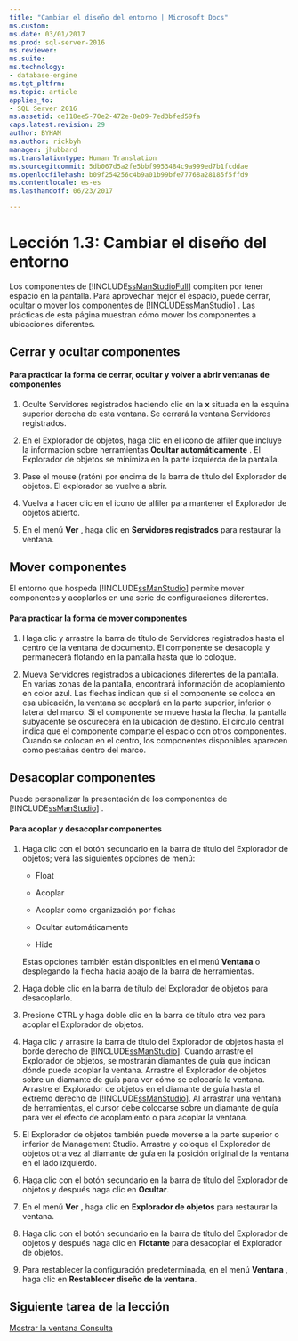 ```yaml
---
title: "Cambiar el diseño del entorno | Microsoft Docs"
ms.custom: 
ms.date: 03/01/2017
ms.prod: sql-server-2016
ms.reviewer: 
ms.suite: 
ms.technology:
- database-engine
ms.tgt_pltfrm: 
ms.topic: article
applies_to:
- SQL Server 2016
ms.assetid: ce118ee5-70e2-472e-8e09-7ed3bfed59fa
caps.latest.revision: 29
author: BYHAM
ms.author: rickbyh
manager: jhubbard
ms.translationtype: Human Translation
ms.sourcegitcommit: 5db067d5a2fe5bbf9953484c9a999ed7b1fcddae
ms.openlocfilehash: b09f254256c4b9a01b99bfe77768a28185f5ffd9
ms.contentlocale: es-es
ms.lasthandoff: 06/23/2017

---
```

# <a name="lesson-1-3---change-the-environment-layout"></a>Lección 1.3: Cambiar el diseño del entorno
Los componentes de [!INCLUDE[ssManStudioFull](../../includes/ssmanstudiofull-md.md)] compiten por tener espacio en la pantalla. Para aprovechar mejor el espacio, puede cerrar, ocultar o mover los componentes de [!INCLUDE[ssManStudio](../../includes/ssmanstudio-md.md)] . Las prácticas de esta página muestran cómo mover los componentes a ubicaciones diferentes.  
  
## <a name="closing-and-hiding-components"></a>Cerrar y ocultar componentes  
  
#### <a name="to-practice-closing-hiding-and-reopening-component-windows"></a>Para practicar la forma de cerrar, ocultar y volver a abrir ventanas de componentes  
  
1.  Oculte Servidores registrados haciendo clic en la **x** situada en la esquina superior derecha de esta ventana. Se cerrará la ventana Servidores registrados.  
  
2.  En el Explorador de objetos, haga clic en el icono de alfiler que incluye la información sobre herramientas **Ocultar automáticamente** . El Explorador de objetos se minimiza en la parte izquierda de la pantalla.  
  
3.  Pase el mouse (ratón) por encima de la barra de título del Explorador de objetos. El explorador se vuelve a abrir.  
  
4.  Vuelva a hacer clic en el icono de alfiler para mantener el Explorador de objetos abierto.  
  
5.  En el menú **Ver** , haga clic en **Servidores registrados** para restaurar la ventana.  
  
## <a name="moving-components"></a>Mover componentes  
El entorno que hospeda [!INCLUDE[ssManStudio](../../includes/ssmanstudio-md.md)] permite mover componentes y acoplarlos en una serie de configuraciones diferentes.  
  
#### <a name="to-practice-moving-components"></a>Para practicar la forma de mover componentes  
  
1.  Haga clic y arrastre la barra de título de Servidores registrados hasta el centro de la ventana de documento. El componente se desacopla y permanecerá flotando en la pantalla hasta que lo coloque.  
  
2.  Mueva Servidores registrados a ubicaciones diferentes de la pantalla. En varias zonas de la pantalla, encontrará información de acoplamiento en color azul. Las flechas indican que si el componente se coloca en esa ubicación, la ventana se acoplará en la parte superior, inferior o lateral del marco. Si el componente se mueve hasta la flecha, la pantalla subyacente se oscurecerá en la ubicación de destino. El círculo central indica que el componente comparte el espacio con otros componentes. Cuando se colocan en el centro, los componentes disponibles aparecen como pestañas dentro del marco.  
  
## <a name="undocking-components"></a>Desacoplar componentes  
Puede personalizar la presentación de los componentes de [!INCLUDE[ssManStudio](../../includes/ssmanstudio-md.md)] .  
  
#### <a name="to-dock-and-undock-components"></a>Para acoplar y desacoplar componentes  
  
1.  Haga clic con el botón secundario en la barra de título del Explorador de objetos; verá las siguientes opciones de menú:  
  
    -   Float  
  
    -   Acoplar  
  
    -   Acoplar como organización por fichas  
  
    -   Ocultar automáticamente  
  
    -   Hide  
  
    Estas opciones también están disponibles en el menú **Ventana** o desplegando la flecha hacia abajo de la barra de herramientas.  
  
2.  Haga doble clic en la barra de título del Explorador de objetos para desacoplarlo.  
  
3.  Presione CTRL y haga doble clic en la barra de título otra vez para acoplar el Explorador de objetos.  
  
4.  Haga clic y arrastre la barra de título del Explorador de objetos hasta el borde derecho de [!INCLUDE[ssManStudio](../../includes/ssmanstudio-md.md)]. Cuando arrastre el Explorador de objetos, se mostrarán diamantes de guía que indican dónde puede acoplar la ventana. Arrastre el Explorador de objetos sobre un diamante de guía para ver cómo se colocaría la ventana. Arrastre el Explorador de objetos en el diamante de guía hasta el extremo derecho de [!INCLUDE[ssManStudio](../../includes/ssmanstudio-md.md)]. Al arrastrar una ventana de herramientas, el cursor debe colocarse sobre un diamante de guía para ver el efecto de acoplamiento o para acoplar la ventana.  
  
5.  El Explorador de objetos también puede moverse a la parte superior o inferior de Management Studio. Arrastre y coloque el Explorador de objetos otra vez al diamante de guía en la posición original de la ventana en el lado izquierdo.  
  
6.  Haga clic con el botón secundario en la barra de título del Explorador de objetos y después haga clic en **Ocultar**.  
  
7.  En el menú **Ver** , haga clic en **Explorador de objetos** para restaurar la ventana.  
  
8.  Haga clic con el botón secundario en la barra de título del Explorador de objetos y después haga clic en **Flotante** para desacoplar el Explorador de objetos.  
  
9. Para restablecer la configuración predeterminada, en el menú **Ventana** , haga clic en **Restablecer diseño de la ventana**.  
  
## <a name="next-task-in-lesson"></a>Siguiente tarea de la lección  
[Mostrar la ventana Consulta](../../tools/sql-server-management-studio/lesson-1-4-display-the-query-window.md)  
  
  
  

